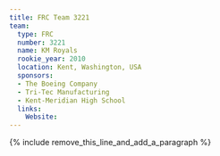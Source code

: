 ```yaml
---
title: FRC Team 3221
team:
  type: FRC
  number: 3221
  name: KM Royals
  rookie_year: 2010
  location: Kent, Washington, USA
  sponsors:
  - The Boeing Company
  - Tri-Tec Manufacturing
  - Kent-Meridian High School
  links:
    Website:
---
```


{% include remove_this_line_and_add_a_paragraph %}